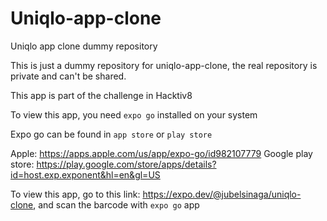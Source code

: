 # Uniqlo-app-clone
Uniqlo app clone dummy repository

This is just a dummy repository for uniqlo-app-clone, the real repository is private and can't be shared.

This app is part of the challenge in Hacktiv8

To view this app, you need `expo go` installed on your system

Expo go can be found in `app store` or `play store`

Apple: https://apps.apple.com/us/app/expo-go/id982107779
Google play store: https://play.google.com/store/apps/details?id=host.exp.exponent&hl=en&gl=US

To view this app, go to this link: https://expo.dev/@jubelsinaga/uniqlo-clone, and scan the barcode with `expo go` app


